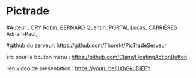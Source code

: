 # Pictrade

#Auteur :
ORY Robin,
BERNARD Quentin,
PORTAL Lucas,
CARRIÈRES Adrian-Paul,


#github du serveur: https://github.com/Thorekt/PicTradeServeur

src pour le bouton menu : https://github.com/Clans/FloatingActionButton  .

lien video de presentation : https://youtu.be/JXhGkuDiEFY
